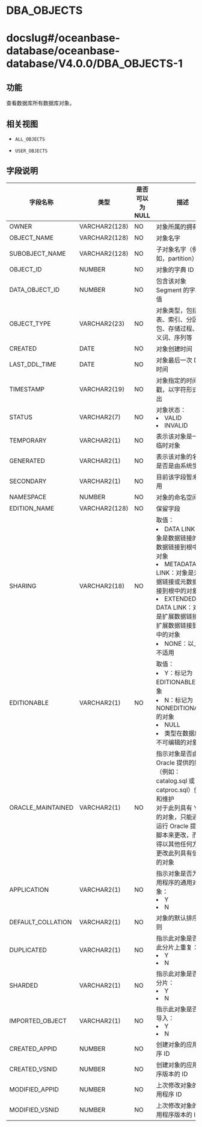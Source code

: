 DBA_OBJECTS
================================

# docslug#/oceanbase-database/oceanbase-database/V4.0.0/DBA_OBJECTS-1

功能
-----------

查看数据库所有数据库对象。

相关视图
-------------

* `ALL_OBJECTS`

* `USER_OBJECTS`

字段说明
-------------

|       字段名称        |      类型       | 是否可以为 NULL |                                                               描述                                                                |
|-------------------|---------------|------------|---------------------------------------------------------------------------------------------------------------------------------|
| OWNER             | VARCHAR2(128) | NO         | 对象所属的拥有者                                                                                                                        |
| OBJECT_NAME       | VARCHAR2(128) | NO         | 对象名字                                                                                                                            |
| SUBOBJECT_NAME    | VARCHAR2(128) | NO         | 子对象名字（例如，partition）                                                                                                             |
| OBJECT_ID         | NUMBER        | NO         | 对象的字典 ID 值                                                                                                                      |
| DATA_OBJECT_ID    | NUMBER        | NO         | 包含该对象 Segment 的字典 ID值                                                                                                           |
| OBJECT_TYPE       | VARCHAR2(23)  | NO         | 对象类型，包括表、索引、分区、包、存储过程、同义词、序列等                                                                                                   |
| CREATED           | DATE          | NO         | 对象创建时间                                                                                                                          |
| LAST_DDL_TIME     | DATE          | NO         | 对象最后一次 DDL 时间                                                                                                                   |
| TIMESTAMP         | VARCHAR2(19)  | NO         | 对象指定的时间戳，以字符形式输出                                                                                                                |
| STATUS            | VARCHAR2(7)   | NO         | 对象状态： <li>VALID<li> INVALID    |
| TEMPORARY         | VARCHAR2(1)   | NO         | 表示该对象是一个临时对象                                                                                                                    |
| GENERATED         | VARCHAR2(1)   | NO         | 表示该对象的名字是否是由系统生成                                                                                                                |
| SECONDARY         | VARCHAR2(1)   | NO         | 目前该字段暂未使用                                                                                                                       |
| NAMESPACE         | NUMBER        | NO         | 对象的命名空间                                                                                                                         |
| EDITION_NAME      | VARCHAR2(128) | NO         | 保留字段                                                                                                                            |
| SHARING           | VARCHAR2(18)  | NO         | 取值：<li>DATA LINK：对象是数据链接的或数据链接到根中的对象<li>METADATA LINK：对象是元数据链接或元数据链接到根中的对象<li>EXTENDED DATA LINK：对象是扩展数据链接或扩展数据链接到根中的对象<li>NONE：以上都不适用                              |
| EDITIONABLE       | VARCHAR2(1)   | NO         | 取值：<li>Y：标记为 EDITIONABLE 的对象<li>N：标记为 NONEDITIONABLE 的对象<li>NULL<li>类型在数据库中不可编辑的对象                              |
| ORACLE_MAINTAINED | VARCHAR2(1)   | NO         | 指示对象是否由 Oracle 提供的脚本（例如： catalog.sql 或 catproc.sql）创建和维护<br>对于此列具有 Y 值的对象，只能通过运行 Oracle 提供的脚本来更改，而不得以其他任何方式更改此列具有值 Y 的对象                              |
| APPLICATION       | VARCHAR2(1)   | NO         | 指示对象是否为应用程序的通用对象：<li>Y<li>N                              |
| DEFAULT_COLLATION | VARCHAR2(1)   | NO         | 对象的默认排序规则                              |
| DUPLICATED        | VARCHAR2(1)   | NO         | 指示此对象是否在此分片上重复：<li>Y<li>N          |
| SHARDED           | VARCHAR2(1)   | NO         | 指示此对象是否已分片：<li>Y<li>N                              |
| IMPORTED_OBJECT   | VARCHAR2(1)   | NO         | 指示此对象是否已导入：<li>Y<li>N                                |
| CREATED_APPID     | NUMBER    | NO         | 创建对象的应用程序 ID        |
| CREATED_VSNID     | NUMBER    | NO         | 创建对象的应用程序版本的 ID            |
| MODIFIED_APPID    | NUMBER    | NO         | 上次修改对象的应用程序 ID       |
| MODIFIED_VSNID    | NUMBER   | NO         | 上次修改对象的应用程序版本的 ID        |
